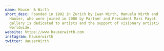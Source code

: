 ```yaml
---
name: Hauser & Wirth
short_desc: Founded in 1992 in Zurich by Iwan Wirth, Manuela Wirth and Ursula
  Hauser, who were joined in 2000 by Partner and President Marc Payot. The
  gallery is dedicated to artists and the support of visionary artistic projects
  worldwide.
website: https://www.hauserwirth.com
instagram: hauserwirth
twitter: HauserWirth
---
```

